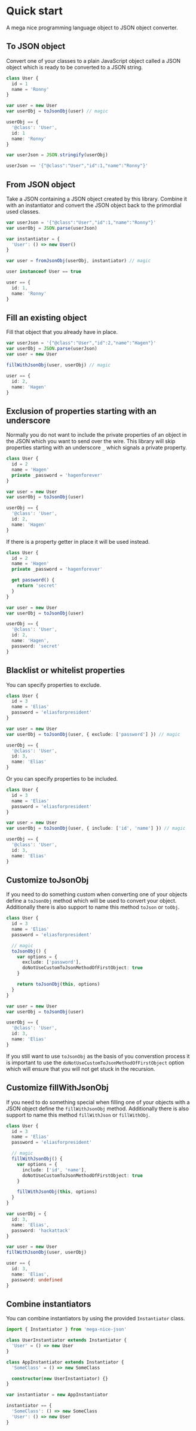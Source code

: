 # Quick start

A mega nice programming language object to JSON object converter.

## To JSON object

Convert one of your classes to a plain JavaScript object called a JSON object which is ready to be converted to a JSON string.

```typescript
class User {
  id = 1
  name = 'Ronny'
}

var user = new User
var userObj = toJsonObj(user) // magic

userObj == {
  '@class': 'User',
  id: 1
  name: 'Ronny'
}

var userJson = JSON.stringify(userObj)

userJson == '{"@class":"User","id":1,"name":"Ronny"}'
```

## From JSON object

Take a JSON containing a JSON object created by this library. Combine it with an instantiator and convert the JSON object back to the primordial used classes.

```typescript
var userJson = '{"@class":"User","id":1,"name":"Ronny"}'
var userObj = JSON.parse(userJson)

var instantiator = {
  'User': () => new User()
}

var user = fromJsonObj(userObj, instantiator) // magic

user instanceof User == true

user == {
  id: 1,
  name: 'Ronny'
}
```

## Fill an existing object

Fill that object that you already have in place.

```typescript
var userJson = '{"@class":"User","id":2,"name":"Hagen"}'
var userObj = JSON.parse(userJson)
var user = new User

fillWithJsonObj(user, userObj) // magic

user == {
  id: 2,
  name: 'Hagen'
}
```

## Exclusion of properties starting with an underscore

Normally you do not want to include the private properties of an object in the JSON which you want to send over the wire. This library will skip properties starting with an underscore `_` which signals a private property.

```typescript
class User {
  id = 2
  name = 'Hagen'
  private _password = 'hagenforever'
}

var user = new User
var userObj = toJsonObj(user)

userObj == {
  '@class': 'User',
  id: 2,
  name: 'Hagen'
}
```

If there is a property getter in place it will be used instead.

```typescript
class User {
  id = 2
  name = 'Hagen'
  private _password = 'hagenforever'

  get password() {
    return 'secret'
  }
}

var user = new User
var userObj = toJsonObj(user)

userObj == {
  '@class': 'User',
  id: 2,
  name: 'Hagen',
  password: 'secret'
}
```

## Blacklist or whitelist properties

You can specify properties to exclude.

```typescript
class User {
  id = 3
  name = 'Elias'
  password = 'eliasforpresident'
}

var user = new User
var userObj = toJsonObj(user, { exclude: ['password'] }) // magic

userObj == {
  '@class': 'User',
  id: 3,
  name: 'Elias'
}
```

Or you can specify properties to be included.

```typescript
class User {
  id = 3
  name = 'Elias'
  password = 'eliasforpresident'
}

var user = new User
var userObj = toJsonObj(user, { include: ['id', 'name'] }) // magic

userObj == {
  '@class': 'User',
  id: 3,
  name: 'Elias'
}
```

## Customize toJsonObj

If you need to do something custom when converting one of your objects define a `toJsonObj` method which will be used to convert your object. Additionally there is also support to name this method `toJson` or `toObj`.

```typescript
class User {
  id = 3
  name = 'Elias'
  password = 'eliasforpresident'

  // magic
  toJsonObj() {
    var options = {
      exclude: ['password'],
      doNotUseCustomToJsonMethodOfFirstObject: true
    }

    return toJsonObj(this, options)
  }
}

var user = new User
var userObj = toJsonObj(user)

userObj == {
  '@class': 'User',
  id: 3,
  name: 'Elias'
}
```

If you still want to use `toJsonObj` as the basis of you converstion process it is important to use the `doNotUseCustomToJsonMethodOfFirstObject` option which will ensure that you will not get stuck in the recursion. 

## Customize fillWithJsonObj

If you need to do something special when filling one of your objects with a JSON object define the `fillWithJsonObj` method. Additionally there is also support to name this method `fillWithJson` or `fillWithObj`.

```typescript
class User {
  id = 3
  name = 'Elias'
  password = 'eliasforpresident'

  // magic
  fillWithJsonObj() {
    var options = {
      include: ['id', 'name'],
      doNotUseCustomToJsonMethodOfFirstObject: true
    }

    fillWithJsonObj(this, options)
  }
}

var userObj = {
  id: 3,
  name: 'Elias',
  password: 'hackattack'
}

var user = new User
fillWithJsonObj(user, userObj)

user == {
  id: 3,
  name: 'Elias',
  password: undefined
}
```

## Combine instantiators

You can combine instantiators by using the provided `Instantiator` class.

```typescript
import { Instantiator } from 'mega-nice-json'

class UserInstantiator extends Instantiator {
  'User' = () => new User
}

class AppInstantiator extends Instantiator {
  'SomeClass' = () => new SomeClass

  constructor(new UserInstantiator) {}
}

var instantiator = new AppInstantiator

instantiator == {
  'SomeClass': () => new SomeClass
  'User': () => new User
}
```